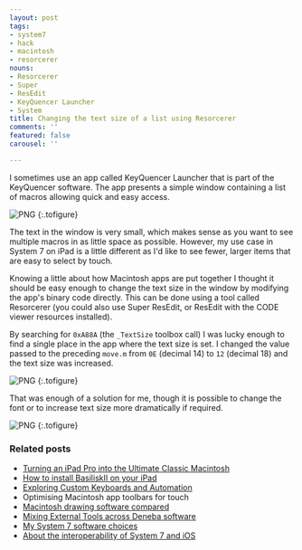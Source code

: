 ```yaml
---
layout: post
tags:
- system7
- hack
- macintosh
- resorcerer
nouns:
- Resorcerer
- Super
- ResEdit
- KeyQuencer Launcher
- System
title: Changing the text size of a list using Resorcerer
comments: ''
featured: false
carousel: ''

---
```

I sometimes use an app called KeyQuencer Launcher that is part of the KeyQuencer software. The app presents a simple window containing a list of macros allowing quick and easy access.

![PNG](https://cdn.gingerbeardman.com/images/posts/changing-textsize-1.png#pixel "KeyQuencer Launcher window")
{:.tofigure}

The text in the window is very small, which makes sense as you want to see multiple macros in as little space as possible. However, my use case in System 7 on iPad is a little different as I'd like to see fewer, larger items that are easy to select by touch.

Knowing a little about how Macintosh apps are put together I thought it should be easy enough to change the text size in the window by modifying the app's binary code directly. This can be done using a tool called Resorcerer (you could also use Super ResEdit, or ResEdit with the CODE viewer resources installed).

By searching for `0xA88A` (the `_TextSize` toolbox call) I was lucky enough to find a single place in the app where the text size is set. I changed the value passed to the preceding `move.m` from `0E` (decimal 14) to `12` (decimal 18) and the text size was increased.

![PNG](https://cdn.gingerbeardman.com/images/posts/changing-textsize-2.png#pixel "Toolbox Trap 0xA88A")
{:.tofigure}

That was enough of a solution for me, though it is possible to change the font or to increase text size more dramatically if required.

![PNG](https://cdn.gingerbeardman.com/images/posts/changing-textsize-3.png#pixel "KeyQuencer Launcher window with increased text size")
{:.tofigure}

### Related posts

* [Turning an iPad Pro into the Ultimate Classic Macintosh](/2021/04/17/turning-an-ipad-pro-into-the-ultimate-classic-macintosh)
* [How to install BasiliskII on your iPad](/2021/04/21/building-basiliskii-for-ios/)
* [Exploring Custom Keyboards and Automation](/2021/04/19/automating-interactions-using-apple-events/)
* Optimising Macintosh app toolbars for touch
* [Macintosh drawing software compared](/2021/04/24/macintosh-drawing-software-compared/)
* [Mixing External Tools across Deneba software](/2021/04/25/mixing-external-tools-across-deneba-software/)
* [My System 7 software choices](/2021/04/30/my-system-7-software-choices/)
* [About the interoperability of System 7 and iOS](/2021/05/03/interoperability-of-system-7-and-ios/)
